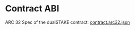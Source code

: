 # Contract ABI

ARC 32 Spec of the dualSTAKE contract: [contract.arc32.json](./contract.arc32.json)
